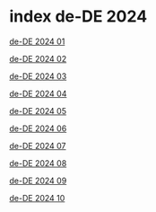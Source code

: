 # index de-DE 2024

<a href="./01">de-DE 2024 01</a>

<a href="./02">de-DE 2024 02</a>

<a href="./03">de-DE 2024 03</a>

<a href="./04">de-DE 2024 04</a>

<a href="./05">de-DE 2024 05</a>

<a href="./06">de-DE 2024 06</a>

<a href="./07">de-DE 2024 07</a>

<a href="./08">de-DE 2024 08</a>

<a href="./09">de-DE 2024 09</a>

<a href="./10">de-DE 2024 10</a>
